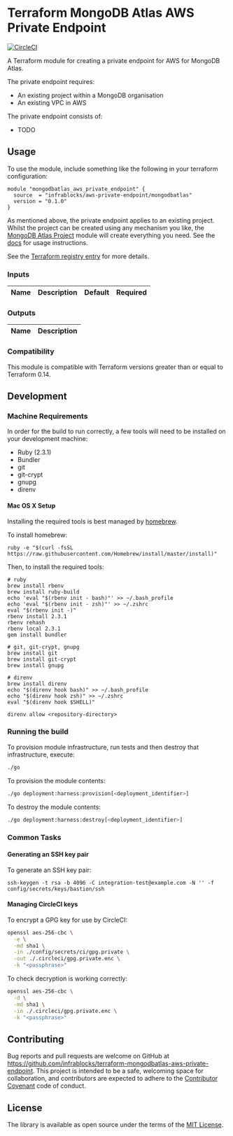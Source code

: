 Terraform MongoDB Atlas AWS Private Endpoint
============================================

[![CircleCI](https://circleci.com/gh/infrablocks/terraform-mongodbatlas-cluster.svg?style=svg)](https://circleci.com/gh/infrablocks/terraform-mongodbatlas-cluster)

A Terraform module for creating a private endpoint for AWS for MongoDB Atlas.

The private endpoint requires:
* An existing project within a MongoDB organisation
* An existing VPC in AWS

The private endpoint consists of:
* TODO

Usage
-----

To use the module, include something like the following in your terraform 
configuration:

```hcl-terraform
module "mongodbatlas_aws_private_endpoint" {
  source  = "infrablocks/aws-private-endpoint/mongodbatlas"
  version = "0.1.0"
}
```

As mentioned above, the private endpoint applies to an existing project. 
Whilst the project can be created using any mechanism you like, the 
[MongoDB Atlas Project](https://github.com/infrablocks/terraform-mongodbatlas-project)
module will create everything you need. See the 
[docs](https://github.com/infrablocks/terraform-mongodbatlas-project/blob/master/README.md)
for usage instructions.

See the 
[Terraform registry entry](https://registry.terraform.io/modules/infrablocks/aws-private-endpoint/mongodbatlas/latest) 
for more details.


### Inputs

| Name                             | Description                                                                   | Default             | Required                             |
|----------------------------------|-------------------------------------------------------------------------------|:-------------------:|:------------------------------------:|


### Outputs

| Name                                    | Description                                               |
|-----------------------------------------|-----------------------------------------------------------|

### Compatibility

This module is compatible with Terraform versions greater than or equal to 
Terraform 0.14.

Development
-----------

### Machine Requirements

In order for the build to run correctly, a few tools will need to be installed 
on your development machine:

* Ruby (2.3.1)
* Bundler
* git
* git-crypt
* gnupg
* direnv

#### Mac OS X Setup

Installing the required tools is best managed by [homebrew](http://brew.sh).

To install homebrew:

```
ruby -e "$(curl -fsSL https://raw.githubusercontent.com/Homebrew/install/master/install)"
```

Then, to install the required tools:

```
# ruby
brew install rbenv
brew install ruby-build
echo 'eval "$(rbenv init - bash)"' >> ~/.bash_profile
echo 'eval "$(rbenv init - zsh)"' >> ~/.zshrc
eval "$(rbenv init -)"
rbenv install 2.3.1
rbenv rehash
rbenv local 2.3.1
gem install bundler

# git, git-crypt, gnupg
brew install git
brew install git-crypt
brew install gnupg

# direnv
brew install direnv
echo "$(direnv hook bash)" >> ~/.bash_profile
echo "$(direnv hook zsh)" >> ~/.zshrc
eval "$(direnv hook $SHELL)"

direnv allow <repository-directory>
```

### Running the build

To provision module infrastructure, run tests and then destroy that 
infrastructure, execute:

```bash
./go
```

To provision the module contents:

```bash
./go deployment:harness:provision[<deployment_identifier>]
```

To destroy the module contents:

```bash
./go deployment:harness:destroy[<deployment_identifier>]
```

### Common Tasks

#### Generating an SSH key pair

To generate an SSH key pair:

```
ssh-keygen -t rsa -b 4096 -C integration-test@example.com -N '' -f config/secrets/keys/bastion/ssh
```

#### Managing CircleCI keys

To encrypt a GPG key for use by CircleCI:

```bash
openssl aes-256-cbc \
  -e \
  -md sha1 \
  -in ./config/secrets/ci/gpg.private \
  -out ./.circleci/gpg.private.enc \
  -k "<passphrase>"
```

To check decryption is working correctly:

```bash
openssl aes-256-cbc \
  -d \
  -md sha1 \
  -in ./.circleci/gpg.private.enc \
  -k "<passphrase>"
```

Contributing
------------

Bug reports and pull requests are welcome on GitHub at 
https://github.com/infrablocks/terraform-mongodbatlas-aws-private-endpoint. 
This project is intended to be a safe, welcoming space for collaboration, and 
contributors are expected to adhere to the 
[Contributor Covenant](http://contributor-covenant.org) code of conduct.


License
-------

The library is available as open source under the terms of the 
[MIT License](http://opensource.org/licenses/MIT).

